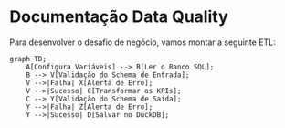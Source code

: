 # Documentação Data Quality

Para desenvolver o desafio de negócio, vamos montar a seguinte ETL:
```mermaid
graph TD;
    A[Configura Variáveis] --> B[Ler o Banco SQL];
    B --> V[Validação do Schema de Entrada];
    V -->|Falha| X[Alerta de Erro];
    V -->|Sucesso| C[Transformar os KPIs];
    C --> Y[Validação do Schema de Saída];
    Y -->|Falha| Z[Alerta de Erro];
    Y -->|Sucesso| D[Salvar no DuckDB];
```